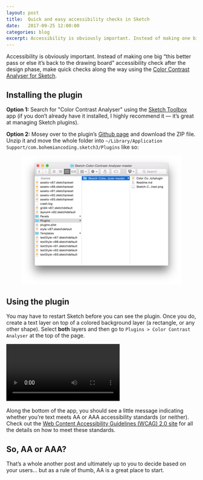 ```yaml
---
layout: post
title:  Quick and easy accessibility checks in Sketch
date:   2017-09-25 12:00:00
categories: blog
excerpt: Accessibility is obviously important. Instead of making one big “this better pass or else it’s back to the drawing board” accessibility check after the design phase, make quick checks along the way this Sketch plugin.
---
```


Accessibility is obviously important. Instead of making one big “this better pass or else it’s back to the drawing board” accessibility check after the design phase, make quick checks along the way using the [Color Contrast Analyser for Sketch](https://github.com/getflourish/Sketch-Color-Contrast-Analyser).

## Installing the plugin

**Option 1:** Search for "Color Contrast Analyser" using the [Sketch Toolbox](http://sketchtoolbox.com/) app (if you don’t already have it installed, I highly recommend it — it’s great at managing Sketch plugins).

**Option 2:** Mosey over to the plugin’s [Github page](https://github.com/getflourish/Sketch-Color-Contrast-Analyser) and download the ZIP file. Unzip it and move the whole folder into `~/Library/Application Support/com.bohemiancoding.sketch3/Plugins` like so:

<figure>
  <img data-action="zoom" src="/img/blog/2017-09-25-accessibility/plugins-folder.png" alt="Sketch Plugins folder">
</figure>

## Using the plugin

You may have to restart Sketch before you can see the plugin. Once you do, create a text layer on top of a colored background layer (a rectangle, or any other shape). Select **both** layers and then go to `Plugins > Color Contrast Analyser` at the top of the page.

<video controls loop autoplay class="full-width-video">
  <source src="/img/blog/2017-09-25-accessibility/contrast-analyser.mp4" type="video/mp4">
  Your browser does not support the video tag :/
</video>

Along the bottom of the app, you should see a little message indicating whether you’re text meets AA or AAA accessibility standards (or neither). Check out the [Web Content Accessibility Guidelines (WCAG) 2.0 site](https://www.w3.org/TR/WCAG20/) for all the details on how to meet these standards.

## So, AA or AAA?

That’s a whole another post and ultimately up to you to decide based on your users… but as a rule of thumb, AA is a great place to start. 

